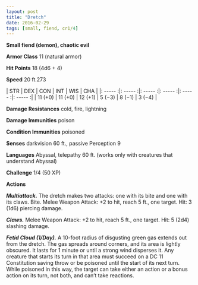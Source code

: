 ```yaml
---
layout: post
title: "Dretch"
date: 2016-02-29
tags: [small, fiend, cr1/4]
---
```


**Small fiend (demon), chaotic evil**

**Armor Class** 11 (natural armor)

**Hit Points** 18 (4d6 + 4)

**Speed** 20 ft.273

|   STR   |   DEX   |   CON   |   INT   |   WIS   |   CHA   |
|: ----- :|: ----- :|: ----- :|: ----- :|: ----- :|: ----- :|
| 11 (+0) | 11 (+0) | 12 (+1) | 5 (−3) | 8 (−1) | 3 (−4) |

**Damage Resistances** cold, fire, lightning 

**Damage Immunities** poison 

**Condition Immunities** poisoned 

**Senses** darkvision 60 ft., passive Perception 9 

**Languages** Abyssal, telepathy 60 ft. (works only with creatures that understand Abyssal) 

**Challenge** 1/4 (50 XP)

**Actions** 

***Multiattack.*** The dretch makes two attacks: one with its bite and one with its claws. Bite. Melee Weapon Attack: +2 to hit, reach 5 ft., one target. Hit: 3 (1d6) piercing damage. 

***Claws.*** Melee Weapon Attack: +2 to hit, reach 5 ft., one target. Hit: 5 (2d4) slashing damage. 

***Fetid Cloud (1/Day).*** A 10-foot radius of disgusting green gas extends out from the dretch. The gas spreads around corners, and its area is lightly obscured. It lasts for 1 minute or until a strong wind disperses it. Any creature that starts its turn in that area must succeed on a DC 11 Constitution saving throw or be poisoned until the start of its next turn. While poisoned in this way, the target can take either an action or a bonus action on its turn, not both, and can’t take reactions.
